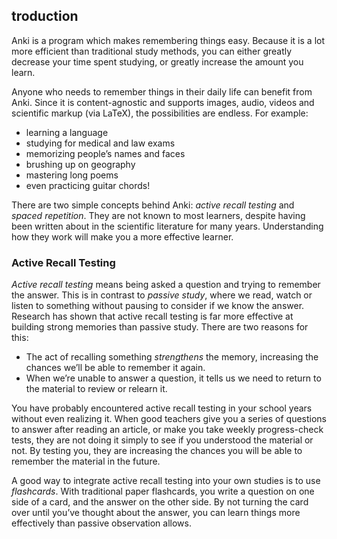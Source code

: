 ## troduction

Anki is a program which makes remembering things easy. Because it is a lot more efficient than traditional study methods, you can either greatly decrease your time spent studying, or greatly increase the amount you learn.

Anyone who needs to remember things in their daily life can benefit from Anki. Since it is content-agnostic and supports images, audio, videos and scientific markup (via LaTeX), the possibilities are endless. For example:

- learning a language
- studying for medical and law exams
- memorizing people’s names and faces
- brushing up on geography
- mastering long poems
- even practicing guitar chords!

There are two simple concepts behind Anki: *active recall testing* and *spaced repetition*. They are not known to most learners, despite having been written about in the scientific literature for many years. Understanding how they work will make you a more effective learner.

### Active Recall Testing

*Active recall testing* means being asked a question and trying to remember the answer. This is in contrast to *passive study*, where we read, watch or listen to something without pausing to consider if we know the answer. Research has shown that active recall testing is far more effective at building strong memories than passive study. There are two reasons for this:

- The act of recalling something *strengthens* the memory, increasing the chances we’ll be able to remember it again.
- When we’re unable to answer a question, it tells us we need to return to the material to review or relearn it.

You have probably encountered active recall testing in your school years without even realizing it. When good teachers give you a series of questions to answer after reading an article, or make you take weekly progress-check tests, they are not doing it simply to see if you understood the material or not. By testing you, they are increasing the chances you will be able to remember the material in the future.

A good way to integrate active recall testing into your own studies is to use *flashcards*. With traditional paper flashcards, you write a question on one side of a card, and the answer on the other side. By not turning the card over until you’ve thought about the answer, you can learn things more effectively than passive observation allows.

